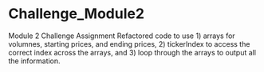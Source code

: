 # Challenge_Module2
Module 2 Challenge Assignment
Refactored code to use 1) arrays for volumnes, starting prices, and ending prices, 2) tickerIndex to access the correct index across the arrays, and 3) loop through the arrays to output all the information.
